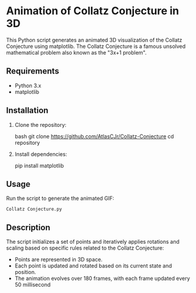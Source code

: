 # Animation of Collatz Conjecture in 3D

This Python script generates an animated 3D visualization of the Collatz Conjecture using matplotlib. The Collatz Conjecture is a famous unsolved mathematical problem also known as the "3x+1 problem".

## Requirements

- Python 3.x
- matplotlib

## Installation

1. Clone the repository:

   bash
   git clone https://github.com/AtlasCJr/Collatz-Conjecture
   cd repository

2. Install dependencies:

    pip install matplotlib

## Usage

Run the script to generate the animated GIF:

    Collatz Conjecture.py

## Description

The script initializes a set of points and iteratively applies rotations and scaling based on specific rules related to the Collatz Conjecture:
+ Points are represented in 3D space.
+ Each point is updated and rotated based on its current state and position.
+ The animation evolves over 180 frames, with each frame updated every 50 millisecond